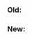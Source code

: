 ### Old:

<!--Provide a screenshot of the original issue if applicable:
  ![original-screenshot-here](Please)
-->

### New:

<!--Provide a screenshot of your changes if applicable:
  ![original-screenshot-here](Please)
-->
